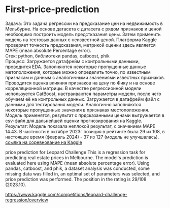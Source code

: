# First-price-prediction

Задача: Это задача регрессии на предсказание цен на недвижимость в Мельбурне. На основе датасета с датасета с рядом признаков и ценой необходимо построить модель предстказания цены. Затем применить модель на тестовых данных с неизвестной ценой. Платформа Kaggle проверяет точность предсказания, метрикой оценки здесь является MAPE (mean absolute Percentage error).  
Стек: python, библиотеки pandas, catboost, phik  
Процесс: Загружается датафрейм с контрольными данными, проводится EDA. Заполняются некоторые пропущенные данные метоположения, которые можно определить точно, по известным признакам и данным с аналогичными значениями известных признаков. Проводится оценка влияния признаков на цену по Фику и на основе корреляционной матрицы. В качестве регрессионной модели используется CatBoost, настраиваются параметры модели, после чего обучаем её на контрольных данных. Загружается в датафрейм файл с данными для тестирования модели. Аналогично заполняются некоторые пропущенные значения в признаках местоположения. Модель применятся, результат с прдсказанными ценами выгружается в csv-файл для дальнейшей оценки прогнозирования на Kaggle.  
Результат: Модель показала неплохой результат, с значением MAPE 14.43. В частности в октябре 2023г позиция в рейтинге была 29 из 108, в настоящее время (февраль 2024) - 37 из 127 (модель не улучшалась). [ссылка на соревнование на Kaggle](https://www.kaggle.com/competitions/leopard-challenge-regression/overview)

price prediction for Leopard Challenge
This is a regression task for predicting real estate prices in Melbourne. The model's prediction is evaluated here using MAPE (mean absolute percentage error). Using pandas, catboost, and phik, a dataset analysis was conducted, some missing data was filled in, an optimal set of parameters was selected, and price prediction was performed. The position in the rating is 29/108 (2023.10).

https://www.kaggle.com/competitions/leopard-challenge-regression/overview
